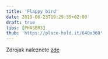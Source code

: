 ```yaml
---
title: 'Flappy bird'
date: 2019-06-23T19:29:35+02:00
draft: true
libs: [PHASER3]
thub: 'https://place-hold.it/640x360'
---
```


Zdrojak naleznete <a href="https://github.com/sirluky/phaser-games/tree/flappybird">zde</a>

<script src="src.a8daa837.js"></script>
